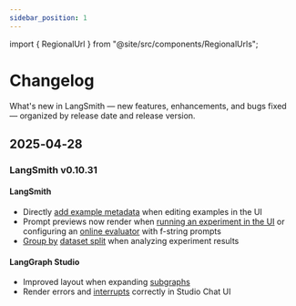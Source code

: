 ```yaml
---
sidebar_position: 1
---
```


import { RegionalUrl } from "@site/src/components/RegionalUrls";

# Changelog

What's new in LangSmith — new features, enhancements, and bugs fixed — organized by release date and release version.

## 2025‑04‑28

### LangSmith v0.10.31

#### LangSmith

- Directly [add example metadata](/evaluation/how_to_guides/manage_datasets_in_application#edit-example-metadata) when editing examples in the UI
- Prompt previews now render when [running an experiment in the UI](/evaluation/how_to_guides/run_evaluation_from_prompt_playground) or configuring an [online evaluator](/observability/how_to_guides/online_evaluations) with f-string prompts
- [Group by](/evaluation/how_to_guides/analyze_single_experiment#group-results-by-metadata) [dataset split](/evaluation/how_to_guides/manage_datasets_in_application#create-and-manage-dataset-splits) when analyzing experiment results

#### LangGraph Studio

- Improved layout when expanding [subgraphs](https://langchain-ai.github.io/langgraph/how-tos/subgraph/?h=subgraph)
- Render errors and [interrupts](https://langchain-ai.github.io/langgraph/concepts/human_in_the_loop/?h=#interrupt) correctly in Studio Chat UI
